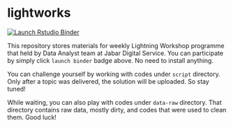# lightworks

<!-- badges: start -->
[![Launch Rstudio Binder](http://mybinder.org/badge_logo.svg)](https://mybinder.org/v2/gh/aswansyahputra/lightworks/master?urlpath=rstudio)
<!-- badges: end -->

This repository stores materials for weekly Lightning Workshop programme that held by Data Analyst team at Jabar Digital Service. You can participate by simply click `launch binder` badge above. No need to install anything.

You can challenge yourself by working with codes under `script` directory. Only after a topic was delivered, the solution will be uploaded. So stay tuned!

While waiting, you can also play with codes under `data-raw` directory. That directory contains raw data, mostly dirty, and codes that were used to clean them. Good luck!
